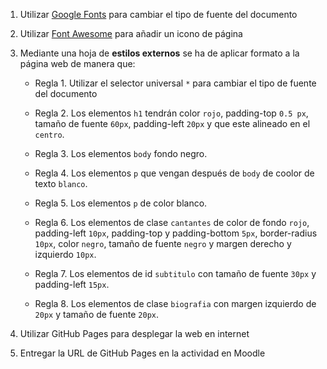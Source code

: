 1. Utilizar [Google Fonts](https://fonts.google.com/) para cambiar el tipo de fuente del documento

2. Utilizar [Font Awesome](https://fontawesome.com/) para añadir un icono de página

3. Mediante una hoja de **estilos externos** se ha de aplicar formato a la página web de manera que:

    * Regla 1. Utilizar el selector universal `*` para cambiar el tipo de fuente del documento

    * Regla 2. Los elementos `h1` tendrán color `rojo`, padding-top `0.5 px`, tamaño de fuente `60px`, padding-left `20px` y que este alineado en el `centro`.
    
    * Regla 3. Los elementos `body` fondo negro.

    * Regla 4. Los elementos `p` que vengan después de `body` de coolor de texto `blanco`.

    * Regla 5. Los elementos `p` de color blanco.
    
    * Regla 6. Los elementos de clase `cantantes` de color de fondo `rojo`, padding-left `10px`, padding-top y padding-bottom `5px`, border-radius `10px`, color `negro`, tamaño de fuente `negro` y margen derecho y izquierdo `10px`.
    
    * Regla 7. Los elementos de id `subtitulo` con tamaño de fuente `30px` y padding-left `15px`.
    
    * Regla 8. Los elementos de clase `biografia` con margen izquierdo de `20px` y tamaño de fuente `20px`.
    
5. Utilizar GitHub Pages para desplegar la web en internet
6. Entregar la URL de GitHub Pages en la actividad en Moodle
